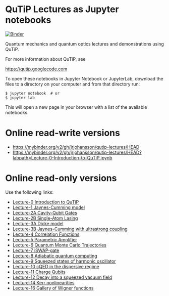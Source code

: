 QuTiP Lectures as Jupyter notebooks
===================================
[![Binder](https://mybinder.org/badge_logo.svg)](https://mybinder.org/v2/gh/jrjohansson/qutip-lectures/HEAD)

Quantum mechanics and quantum optics lectures and demonstrations using QuTiP.

For more information about QuTiP, see

https://qutip.googlecode.com

To open these notebooks in Jupyter Notebook or JupyterLab, download the files to a directory on your computer and from that directory run:

    $ jupyter notebook  # or
    $ jupyter lab

This will open a new page in your browser with a list of the available notebooks.


Online read-write versions
===========================
- https://mybinder.org/v2/gh/jrjohansson/qutip-lectures/HEAD
- https://mybinder.org/v2/gh/jrjohansson/qutip-lectures/HEAD?labpath=Lecture-0-Introduction-to-QuTiP.ipynb

Online read-only versions
=========================

Use the following links:

* [Lecture-0 Introduction to QuTiP](https://nbviewer.org/github/jrjohansson/qutip-lectures/master/Lecture-0-Introduction-to-QuTiP.ipynb)
* [Lecture-1 Jaynes-Cumming model](https://nbviewer.org/github/jrjohansson/qutip-lectures/master/Lecture-1-Jaynes-Cumming-model.ipynb)
* [Lecture-2A Cavity-Qubit Gates](https://nbviewer.org/github/jrjohansson/qutip-lectures/master/Lecture-2A-Cavity-Qubit-Gates.ipynb)
* [Lecture-2B Single-Atom Lasing](https://nbviewer.org/github/jrjohansson/qutip-lectures/master/Lecture-2B-Single-Atom-Lasing.ipynb)
* [Lecture-3A Dicke model](https://nbviewer.org/github/jrjohansson/qutip-lectures/master/Lecture-3A-Dicke-model.ipynb)
* [Lecture-3B Jaynes-Cumming with ultrastrong coupling](https://nbviewer.org/github/jrjohansson/qutip-lectures/master/Lecture-3B-Jaynes-Cumming-model-with-ultrastrong-coupling.ipynb)
* [Lecture-4 Correlation Functions](https://nbviewer.org/github/jrjohansson/qutip-lectures/master/Lecture-4-Correlation-Functions.ipynb)
* [Lecture-5 Parametric Amplifier](https://nbviewer.org/github/jrjohansson/qutip-lectures/master/Lecture-5-Parametric-Amplifier.ipynb)
* [Lecture-6 Quantum Monte Carlo Trajectories](https://nbviewer.org/github/jrjohansson/qutip-lectures/master/Lecture-6-Quantum-Monte-Carlo-Trajectories.ipynb)
* [Lecture-7 iSWAP-gate](https://nbviewer.org/github/jrjohansson/qutip-lectures/master/Lecture-7-iSWAP-gate.ipynb)
* [Lecture-8 Adiabatic quantum computing](https://nbviewer.org/github/jrjohansson/qutip-lectures/master/Lecture-8-Adiabatic-quantum-computing.ipynb)
* [Lecture-9 Squeezed states of harmonic oscillator](https://nbviewer.org/github/jrjohansson/qutip-lectures/master/Lecture-9-Squeezed-states-of-harmonic-oscillator.ipynb)
* [Lecture-10 cQED in the dispersive regime](https://nbviewer.org/github/jrjohansson/qutip-lectures/master/Lecture-10-cQED-dispersive-regime.ipynb)
* [Lecture-11 Charge Qubits](https://nbviewer.org/github/jrjohansson/qutip-lectures/master/Lecture-11-Charge-Qubits.ipynb)
* [Lecture-12 Decay into a squeezed vacuum field](https://nbviewer.org/github/jrjohansson/qutip-lectures/master/Lecture-12-Decay-into-a-squeezed-vacuum-field.ipynb)
* [Lecture-14 Kerr nonlinearities](https://nbviewer.org/github/jrjohansson/qutip-lectures/master/Lecture-14-Kerr-nonlinearities.ipynb)
* [Lecture-16 Gallery of Wigner functions](https://nbviewer.org/github/jrjohansson/qutip-lectures/master/Lecture-16-Gallery-of-Wigner-functions.ipynb)

